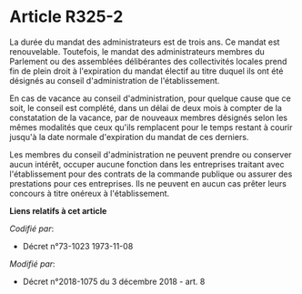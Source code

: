# Article R325-2

La durée du mandat des administrateurs est de trois ans. Ce mandat est renouvelable. Toutefois, le mandat des administrateurs
membres du Parlement ou des assemblées délibérantes des collectivités locales prend fin de plein droit à l'expiration du
mandat électif au titre duquel ils ont été désignés au conseil d'administration de l'établissement.

En cas de vacance au conseil d'administration, pour quelque cause que ce soit, le conseil est complété, dans un délai de deux
mois à compter de la constatation de la vacance, par de nouveaux membres désignés selon les mêmes modalités que ceux qu'ils
remplacent pour le temps restant à courir jusqu'à la date normale d'expiration du mandat de ces derniers.

Les membres du conseil d'administration ne peuvent prendre ou conserver aucun intérêt, occuper aucune fonction dans les
entreprises traitant avec l'établissement pour des contrats de la commande publique ou assurer des prestations pour ces
entreprises. Ils ne peuvent en aucun cas prêter leurs concours à titre onéreux à l'établissement.

**Liens relatifs à cet article**

_Codifié par_:

  - Décret n°73-1023 1973-11-08

_Modifié par_:

  - Décret n°2018-1075 du 3 décembre 2018 - art. 8
